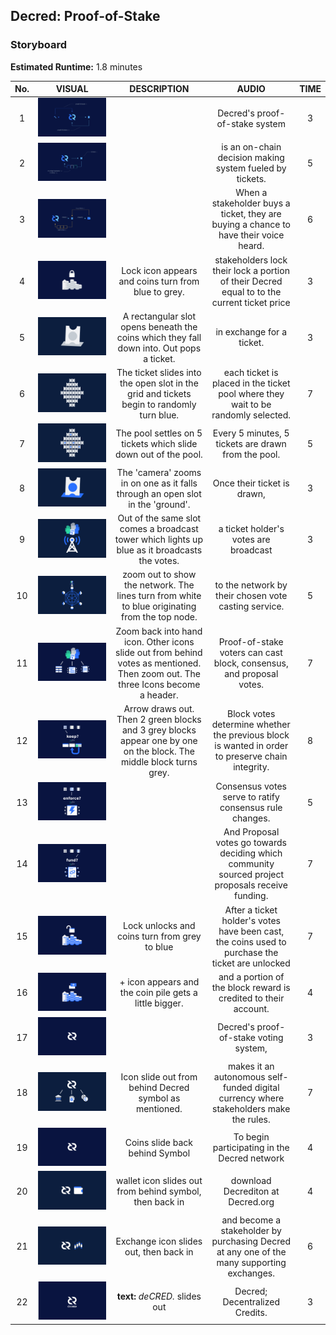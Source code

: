 ## Decred: Proof-of-Stake
### Storyboard
**Estimated Runtime:** 1.8 minutes

No. | VISUAL | DESCRIPTION | AUDIO | TIME
:-: | :----: | :---: | :---: | :--:
1 | ![Shot 1](../decredStakeVoting/img/shot_1.svg) |  | Decred's proof-of-stake system | 3 
2 | ![Shot 2](../decredStakeVoting/img/shot_2.svg) |  | is an on-chain decision making system fueled by tickets. | 5 
3 | ![Shot 3](../decredStakeVoting/img/shot_3.svg) |  | When a stakeholder buys a ticket, they are buying a chance to have their voice heard. | 6 
4 | ![Shot 4](../decredStakeVoting/img/shot_4.svg) | Lock icon appears and coins turn from blue to grey. | stakeholders lock their lock a portion of their Decred equal to to the current ticket price | 3 
5 | ![Shot 5](../decredStakeVoting/img/shot_5.svg) | A rectangular slot opens beneath the coins which they fall down into. Out pops a ticket. | in exchange for a ticket. | 3 
6 | ![Shot 6](../decredStakeVoting/img/shot_6.svg) | The ticket slides into the open slot in the grid and tickets begin to randomly turn blue. | each ticket is placed in the ticket pool where they wait to be randomly selected. | 7
7 | ![Shot 7](../decredStakeVoting/img/shot_7.svg) | The pool settles on 5 tickets which slide down out of the pool. | Every 5 minutes, 5 tickets are drawn from the pool. | 5 
8 | ![Shot 8](../decredStakeVoting/img/shot_8.svg) | The 'camera' zooms in on one as it falls through an open slot in the 'ground'. | Once their ticket is drawn, | 3 
9 |  ![Shot 9](../decredStakeVoting/img/shot_9.svg) | Out of the same slot comes a broadcast tower which lights up blue as it broadcasts the votes. | a ticket holder's votes are broadcast | 3
10 | ![Shot 10](../decredStakeVoting/img/shot_10.svg) | zoom out to show the network. The lines turn from white to blue originating from the top node. | to the network by their chosen vote casting service. | 5
11 | ![Shot 11](../decredStakeVoting/img/shot_11.svg) | Zoom back into hand icon. Other icons slide out from behind votes as mentioned. Then zoom out. The three Icons become a header. | Proof-of-stake voters can cast block, consensus, and proposal votes. | 7 
12 | ![Shot 12](../decredStakeVoting/img/shot_12.svg) | Arrow draws out. Then 2 green blocks and 3 grey blocks appear one by one on the block. The middle block turns grey. | Block votes determine whether the previous block is wanted in order to preserve chain integrity. | 8 
13 | ![Shot 13](../decredStakeVoting/img/shot_13.svg) |  | Consensus votes serve to ratify consensus rule changes. | 5 
14 | ![Shot 14](../decredStakeVoting/img/shot_14.svg) |  | And Proposal votes go towards deciding which community sourced project proposals receive funding. | 7
15 |  ![Shot 15](../decredStakeVoting/img/shot_15.svg) | Lock unlocks and coins turn from grey to blue | After a ticket holder's votes have been cast, the coins used to purchase the ticket are unlocked | 7 
16 | ![Shot 16](../decredStakeVoting/img/shot_16.svg) | + icon appears and the coin pile gets a little bigger. | and a portion of the block reward is credited to their account. | 4
17 | ![Shot 17](../decredStakeVoting/img/shot_17.svg) |  | Decred's proof-of-stake voting system, | 3 
18 | ![Shot 18](../decredStakeVoting/img/shot_18.svg) | Icon slide out from behind Decred symbol as mentioned. | makes it an autonomous self-funded digital currency where stakeholders make the rules. | 7 
19 | ![Shot 19](../decredStakeVoting/img/shot_19.svg) | Coins slide back behind Symbol | To begin participating in the Decred network | 4 
20 |  ![Shot 20](../decredStakeVoting/img/shot_20.svg) | wallet icon slides out from behind symbol, then back in | download Decrediton at Decred.org  | 4 
21 |  ![Shot 21](../decredStakeVoting/img/shot_21.svg) | Exchange icon slides out, then back in | and become a stakeholder by purchasing Decred at any one of the many supporting exchanges. | 6
22 | ![Shot 22](../decredStakeVoting/img/shot_22.svg) | **text:** *deCRED.* slides out | Decred; Decentralized Credits. | 3
